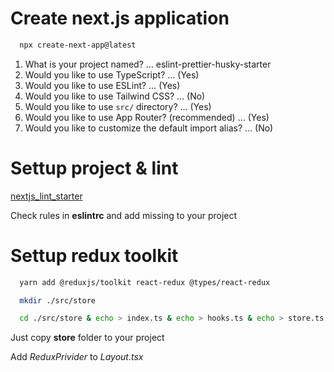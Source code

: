 # Create next.js application

```bash
  npx create-next-app@latest
```

1. What is your project named? … eslint-prettier-husky-starter
2. Would you like to use TypeScript? … (Yes)
3. Would you like to use ESLint? … (Yes)
4. Would you like to use Tailwind CSS? … (No)
5. Would you like to use `src/` directory? … (Yes)
6. Would you like to use App Router? (recommended) … (Yes)
7. Would you like to customize the default import alias? … (No)

# Settup project & lint

[nextjs_lint_starter](https://github.com/alx8r/nextjs_lint_starter)

Check rules in **eslintrc** and add missing to your project

# Settup redux toolkit

```bash
  yarn add @reduxjs/toolkit react-redux @types/react-redux
```

```bash
  mkdir ./src/store
```

```bash
  cd ./src/store & echo > index.ts & echo > hooks.ts & echo > store.ts & echo > provider.tsx
```

Just copy **store** folder to your project

Add *ReduxPrivider* to *Layout.tsx*
